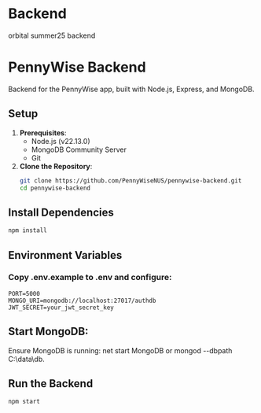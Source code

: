 # Backend
orbital summer25 backend

# PennyWise Backend
Backend for the PennyWise app, built with Node.js, Express, and MongoDB.

## Setup
1. **Prerequisites**:
   - Node.js (v22.13.0)
   - MongoDB Community Server
   - Git
2. **Clone the Repository**:
   ```bash
   git clone https://github.com/PennyWiseNUS/pennywise-backend.git
   cd pennywise-backend
   ```

## Install Dependencies
```bash
npm install
```
## Environment Variables
### Copy .env.example to .env and configure:
```env
PORT=5000
MONGO_URI=mongodb://localhost:27017/authdb
JWT_SECRET=your_jwt_secret_key
```
## Start MongoDB:
Ensure MongoDB is running: net start MongoDB or mongod --dbpath C:\data\db.

## Run the Backend
``` bash
npm start
```
